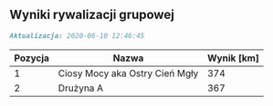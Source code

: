## Wyniki rywalizacji grupowej

```markdown
Aktualizacja: 2020-06-10 12:46:45
```

Pozycja | Nazwa | Wynik [km] |
------------ | -------------  | -------------
 1 |Ciosy Mocy aka Ostry Cień Mgły | 374 
 2 |Drużyna A | 367